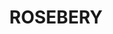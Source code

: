 ---
lastmod: '2025-04-06T06:05:20+00:00'
latitude: -33.9233
layout: suburb
longitude: 151.202697
postcode: '2018'
state: NSW
title: ROSEBERY
url: /nsw/rosebery/
---